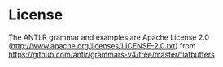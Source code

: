 # License

The ANTLR grammar and examples are Apache License 2.0 (http://www.apache.org/licenses/LICENSE-2.0.txt) from https://github.com/antlr/grammars-v4/tree/master/flatbuffers
